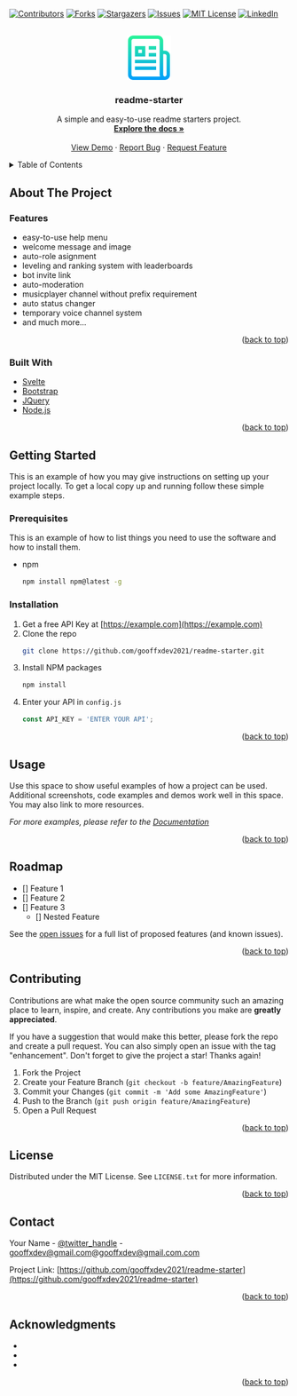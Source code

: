 <div id="top"></div>
<!--
*** Thanks for checking out the Best-README-Template. If you have a suggestion
*** that would make this better, please fork the repo and create a pull request
*** or simply open an issue with the tag "enhancement".
*** Don't forget to give the project a star!
*** Thanks again! Now go create something AMAZING! :D
-->



<!-- PROJECT SHIELDS -->
<!--
*** I'm using markdown "reference style" links for readability.
*** Reference links are enclosed in brackets [ ] instead of parentheses ( ).
*** See the bottom of this document for the declaration of the reference variables
*** for contributors-url, forks-url, etc. This is an optional, concise syntax you may use.
*** https://www.markdownguide.org/basic-syntax/#reference-style-links
-->
[![Contributors][contributors-shield]][contributors-url]
[![Forks][forks-shield]][forks-url]
[![Stargazers][stars-shield]][stars-url]
[![Issues][issues-shield]][issues-url]
[![MIT License][license-shield]][license-url]
[![LinkedIn][linkedin-shield]][linkedin-url]



<!-- PROJECT LOGO -->
<br />
<div align="center">
  <a href="https://github.com/gooffxdev2021/readme-starter">
    <img src="images/logo.png" alt="Logo" width="80" height="80">
  </a>

<h3 align="center">readme-starter</h3>

  <p align="center">
    A simple and easy-to-use readme starters project.
    <br />
    <a href="https://github.com/gooffxdev2021/readme-starter"><strong>Explore the docs »</strong></a>
    <br />
    <br />
    <a href="https://github.com/gooffxdev2021/readme-starter">View Demo</a>
    ·
    <a href="https://github.com/gooffxdev2021/readme-starter/issues">Report Bug</a>
    ·
    <a href="https://github.com/gooffxdev2021/readme-starter/issues">Request Feature</a>
  </p>
</div>



<!-- TABLE OF CONTENTS -->
<details>
  <summary>Table of Contents</summary>
  <ol>
    <li>
      <a href="#about-the-project">About The Project</a>
      <ul>
        <li><a href="#built-with">Built With</a></li>
      </ul>
    </li>
    <li>
      <a href="#getting-started">Getting Started</a>
      <ul>
        <li><a href="#prerequisites">Prerequisites</a></li>
        <li><a href="#installation">Installation</a></li>
      </ul>
    </li>
    <li><a href="#usage">Usage</a></li>
    <li><a href="#roadmap">Roadmap</a></li>
    <li><a href="#contributing">Contributing</a></li>
    <li><a href="#license">License</a></li>
    <li><a href="#contact">Contact</a></li>
    <li><a href="#acknowledgments">Acknowledgments</a></li>
  </ol>
</details>



<!-- ABOUT THE PROJECT -->
## About The Project

### Features
- easy-to-use help menu
- welcome message and image
- auto-role asignment
- leveling and ranking system with leaderboards
- bot invite link
- auto-moderation
- musicplayer channel without prefix requirement
- auto status changer
- temporary voice channel system
- and much more...

<p align="right">(<a href="#top">back to top</a>)</p>



### Built With

* [Svelte](https://svelte.dev/)
* [Bootstrap](https://getbootstrap.com)
* [JQuery](https://jquery.com)
* [Node.js](https://nodejs.com)

<p align="right">(<a href="#top">back to top</a>)</p>



<!-- GETTING STARTED -->
## Getting Started

This is an example of how you may give instructions on setting up your project locally.
To get a local copy up and running follow these simple example steps.

### Prerequisites

This is an example of how to list things you need to use the software and how to install them.
* npm
  ```sh
  npm install npm@latest -g
  ```

### Installation

1. Get a free API Key at [https://example.com](https://example.com)
2. Clone the repo
   ```sh
   git clone https://github.com/gooffxdev2021/readme-starter.git
   ```
3. Install NPM packages
   ```sh
   npm install
   ```
4. Enter your API in `config.js`
   ```js
   const API_KEY = 'ENTER YOUR API';
   ```

<p align="right">(<a href="#top">back to top</a>)</p>



<!-- USAGE EXAMPLES -->
## Usage

Use this space to show useful examples of how a project can be used. Additional screenshots, code examples and demos work well in this space. You may also link to more resources.

_For more examples, please refer to the [Documentation](https://example.com)_

<p align="right">(<a href="#top">back to top</a>)</p>



<!-- ROADMAP -->
## Roadmap

- [] Feature 1
- [] Feature 2
- [] Feature 3
    - [] Nested Feature

See the [open issues](https://github.com/gooffxdev2021/readme-starter/issues) for a full list of proposed features (and known issues).

<p align="right">(<a href="#top">back to top</a>)</p>



<!-- CONTRIBUTING -->
## Contributing

Contributions are what make the open source community such an amazing place to learn, inspire, and create. Any contributions you make are **greatly appreciated**.

If you have a suggestion that would make this better, please fork the repo and create a pull request. You can also simply open an issue with the tag "enhancement".
Don't forget to give the project a star! Thanks again!

1. Fork the Project
2. Create your Feature Branch (`git checkout -b feature/AmazingFeature`)
3. Commit your Changes (`git commit -m 'Add some AmazingFeature'`)
4. Push to the Branch (`git push origin feature/AmazingFeature`)
5. Open a Pull Request

<p align="right">(<a href="#top">back to top</a>)</p>



<!-- LICENSE -->
## License

Distributed under the MIT License. See `LICENSE.txt` for more information.

<p align="right">(<a href="#top">back to top</a>)</p>



<!-- CONTACT -->
## Contact

Your Name - [@twitter_handle](https://twitter.com/twitter_handle) - gooffxdev@gmail.com@gooffxdev@gmail.com.com

Project Link: [https://github.com/gooffxdev2021/readme-starter](https://github.com/gooffxdev2021/readme-starter)

<p align="right">(<a href="#top">back to top</a>)</p>



<!-- ACKNOWLEDGMENTS -->
## Acknowledgments

* []()
* []()
* []()

<p align="right">(<a href="#top">back to top</a>)</p>



<!-- MARKDOWN LINKS & IMAGES -->
<!-- https://www.markdownguide.org/basic-syntax/#reference-style-links -->
[contributors-shield]: https://img.shields.io/github/contributors/gooffxdev2021/readme-starter.svg?style=for-the-badge
[contributors-url]: https://github.com/gooffxdev2021/readme-starter/graphs/contributors
[forks-shield]: https://img.shields.io/github/forks/gooffxdev2021/readme-starter.svg?style=for-the-badge
[forks-url]: https://github.com/gooffxdev2021/readme-starter/network/members
[stars-shield]: https://img.shields.io/github/stars/gooffxdev2021/readme-starter.svg?style=for-the-badge
[stars-url]: https://github.com/gooffxdev2021/readme-starter/stargazers
[issues-shield]: https://img.shields.io/github/issues/gooffxdev2021/readme-starter.svg?style=for-the-badge
[issues-url]: https://github.com/gooffxdev2021/readme-starter/issues
[license-shield]: https://img.shields.io/github/license/gooffxdev2021/readme-starter.svg?style=for-the-badge
[license-url]: https://github.com/gooffxdev2021/readme-starter/blob/master/LICENSE.txt
[linkedin-shield]: https://img.shields.io/badge/-LinkedIn-black.svg?style=for-the-badge&logo=linkedin&colorB=555
[linkedin-url]: https://linkedin.com/in/linkedin_username
[product-screenshot]: images/screenshot.png
